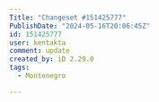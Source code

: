 ```yaml
---
Title: "Changeset #151425777"
PublishDate: "2024-05-16T20:06:45Z"
id: 151425777
user: kentakta
comment: update
created_by: iD 2.29.0
tags:
  - Montenegro

---
```

